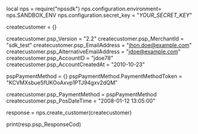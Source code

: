 local nps = require("npssdk")
nps.configuration.environment= nps.SANDBOX_ENV
nps.configuration.secret_key = "_YOUR_SECRET_KEY_"


createcustomer = {}

createcustomer.psp_Version = "2.2"
createcustomer.psp_MerchantId = "sdk_test"
createcustomer.psp_EmailAddress = "jhon.doe@example.com"
createcustomer.psp_AlternativeEmailAddress = "jdoe@example.com"
createcustomer.psp_AccountID = "jdoe78"
createcustomer.psp_AccountCreatedAt = "2010-10-23"

pspPaymentMethod = {}
pspPaymentMethod.PaymentMethodToken = "KCVMXsbue5fUKOoAxvp1PTJ94gxv2dQM"

createcustomer.psp_PaymentMethod = pspPaymentMethod
createcustomer.psp_PosDateTime = "2008-01-12 13:05:00"

response = nps.create_customer(createcustomer)

print(resp.psp_ResponseCod)
